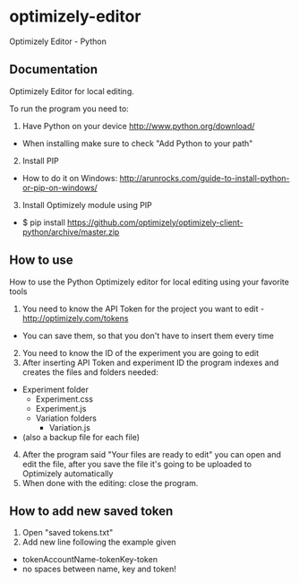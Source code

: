 # optimizely-editor
Optimizely Editor - Python

Documentation
-------------

Optimizely Editor for local editing.

To run the program you need to:

1. Have Python on your device http://www.python.org/download/
  - When installing make sure to check "Add Python to your path"
2. Install PIP
  - How to do it on Windows: http://arunrocks.com/guide-to-install-python-or-pip-on-windows/
3. Install Optimizely module using PIP
  - $ pip install https://github.com/optimizely/optimizely-client-python/archive/master.zip

How to use
-------------------------------
How to use the Python Optimizely editor for local editing using your favorite tools

1. You need to know the API Token for the project you want to edit - http://optimizely.com/tokens
  - You can save them, so that you don't have to insert them every time
2. You need to know the ID of the experiment you are going to edit
3. After inserting API Token and experiment ID the program indexes and creates the files and folders needed:
  - Experiment folder
      - Experiment.css
      - Experiment.js
      - Variation folders
          - Variation.js
  - (also a backup file for each file)
4. After the program said "Your files are ready to edit" you can open and edit the file, after you save the file it's going to be uploaded to Optimizely automatically
5. When done with the editing: close the program.

How to add new saved token
----------
1. Open "saved tokens.txt"
2. Add new line following the example given
  - tokenAccountName-tokenKey-token
  - no spaces between name, key and token!

